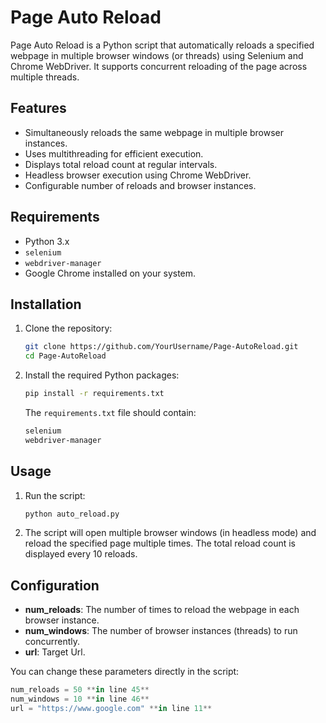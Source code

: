 # Page Auto Reload

Page Auto Reload is a Python script that automatically reloads a specified webpage in multiple browser windows (or threads) using Selenium and Chrome WebDriver. It supports concurrent reloading of the page across multiple threads.

## Features
- Simultaneously reloads the same webpage in multiple browser instances.
- Uses multithreading for efficient execution.
- Displays total reload count at regular intervals.
- Headless browser execution using Chrome WebDriver.
- Configurable number of reloads and browser instances.

## Requirements

- Python 3.x
- `selenium`
- `webdriver-manager`
- Google Chrome installed on your system.

## Installation

1. Clone the repository:
    ```bash
    git clone https://github.com/YourUsername/Page-AutoReload.git
    cd Page-AutoReload
    ```

2. Install the required Python packages:
    ```bash
    pip install -r requirements.txt
    ```

    The `requirements.txt` file should contain:
    ```txt
    selenium
    webdriver-manager
    ```

## Usage

1. Run the script:
    ```bash
    python auto_reload.py
    ```

2. The script will open multiple browser windows (in headless mode) and reload the specified page multiple times. The total reload count is displayed every 10 reloads.

## Configuration

- **num_reloads**: The number of times to reload the webpage in each browser instance.
- **num_windows**: The number of browser instances (threads) to run concurrently.
- **url**: Target Url.

You can change these parameters directly in the script:
```python
num_reloads = 50 **in line 45**
num_windows = 10 **in line 46**
url = "https://www.google.com" **in line 11**

